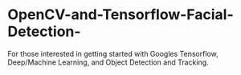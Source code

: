 # OpenCV-and-Tensorflow-Facial-Detection-
For those interested in getting started with Googles Tensorflow, Deep/Machine Learning, and Object Detection and Tracking.
